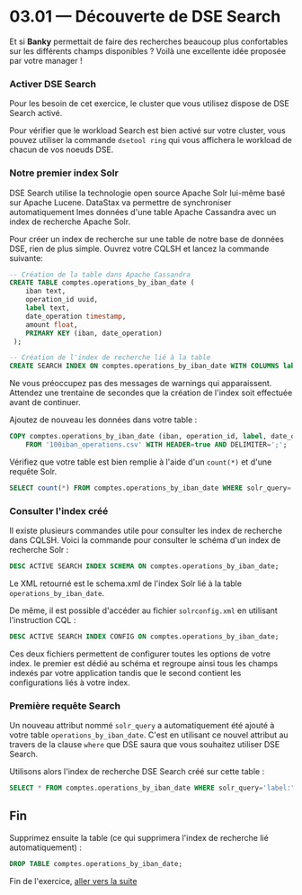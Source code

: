 # 03.01 — Découverte de DSE Search

Et si **Banky** permettait de faire des recherches beaucoup plus confortables sur les différents champs disponibles ? Voilà une excellente idée proposée par votre manager !


### Activer DSE Search
Pour les besoin de cet exercice, le cluster que vous utilisez dispose de DSE Search activé.

Pour vérifier que le workload Search est bien activé sur votre cluster, vous pouvez utiliser la commande `dsetool ring` qui vous affichera le workload de chacun de vos noeuds DSE.

### Notre premier index Solr

DSE Search utilise la technologie open source Apache Solr lui-même basé sur Apache Lucene. DataStax va permettre de synchroniser automatiquement lmes données d'une table Apache Cassandra avec un index de recherche Apache Solr.

Pour créer un index de recherche sur une table de notre base de données DSE, rien de plus simple. Ouvrez votre CQLSH et lancez la commande suivante:

```sql
-- Création de la table dans Apache Cassandra
CREATE TABLE comptes.operations_by_iban_date (
    iban text,
    operation_id uuid,
    label text,
    date_operation timestamp,
    amount float,
    PRIMARY KEY (iban, date_operation)
 );

-- Création de l'index de recherche lié à la table
CREATE SEARCH INDEX ON comptes.operations_by_iban_date WITH COLUMNS label, date_operation, amount;
```

Ne vous préoccupez pas des messages de warnings qui apparaissent. Attendez une trentaine de secondes que la création de l'index soit effectuée avant de continuer.

Ajoutez de nouveau les données dans votre table :
```sql
COPY comptes.operations_by_iban_date (iban, operation_id, label, date_operation, amount)
    FROM '100iban_operations.csv' WITH HEADER=true AND DELIMITER=';';
```

Vérifiez que votre table est bien remplie à l'aide d'un `count(*)` et d'une requête Solr.

```sql
SELECT count(*) FROM comptes.operations_by_iban_date WHERE solr_query='*:*';
```

### Consulter l'index créé

Il existe plusieurs commandes utile pour consulter les index de recherche dans CQLSH.
Voici la commande pour consulter le schéma d'un index de recherche Solr :
```sql
DESC ACTIVE SEARCH INDEX SCHEMA ON comptes.operations_by_iban_date;
``` 

Le XML retourné est le schema.xml de l'index Solr lié à la table `operations_by_iban_date`.

De même, il est possible d'accéder au fichier `solrconfig.xml` en utilisant l'instruction CQL :

```sql
DESC ACTIVE SEARCH INDEX CONFIG ON comptes.operations_by_iban_date;
``` 

Ces deux fichiers permettent de configurer toutes les options de votre index. le premier est dédié au schéma et regroupe ainsi tous les champs indexés par votre application tandis que le second contient les configurations liés à votre index. 

### Première requête Search
Un nouveau attribut nommé `solr_query` a automatiquement été ajouté à votre table `operations_by_iban_date`. C'est en utilisant ce nouvel attribut au travers de la clause `where` que DSE saura que vous souhaitez utiliser DSE Search.

Utilisons alors l'index de recherche DSE Search créé sur cette table :

```sql
SELECT * FROM comptes.operations_by_iban_date WHERE solr_query='label:"temporibus illo fugiat aut"';
```


## Fin
Supprimez ensuite la table (ce qui supprimera l'index de recherche lié automatiquement) :
```sql
DROP TABLE comptes.operations_by_iban_date;
```
Fin de l'exercice, [aller vers la suite](03.02.Date_search.md)
